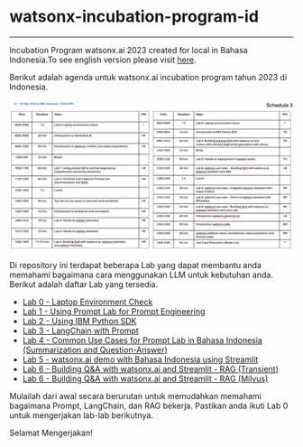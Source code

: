 # watsonx-incubation-program-id

***
Incubation Program watsonx.ai 2023 created for local in Bahasa Indonesia.To see english version please visit [here](https://github.com/knijesh/GenAI_Incubation_watsonx).

Berikut adalah agenda untuk watsonx.ai incubation program tahun 2023 di Indonesia.

![Alt text](https://github.com/Client-Engineering-Indonesia/watsonx-incubation-2/blob/main/Schedule.png)

Di repository ini terdapat beberapa Lab yang dapat membantu anda memahami bagaimana cara menggunakan LLM untuk kebutuhan anda.
Berikut adalah daftar Lab yang tersedia.

- [Lab 0 - Laptop Environment Check](https://github.com/Client-Engineering-Indonesia/watsonx-incubation-program-indonesia/blob/main/Lab%200%20-%20Laptop%20Environment%20Check/README.md)
- [Lab 1 - Using Prompt Lab for Prompt Engineering](https://github.com/Client-Engineering-Indonesia/watsonx-incubation-program-indonesia/tree/main/Lab%201%20-%20Using%20Prompt%20Lab%20for%20Prompt%20Engineering)
- [Lab 2 - Using IBM Python SDK](https://github.com/Client-Engineering-Indonesia/watsonx-incubation-program-indonesia/blob/main/Lab%202%20-%20Using%20IBM%20Python%20SDK/README.md)
- [Lab 3 - LangChain with Prompt](https://github.com/Client-Engineering-Indonesia/watsonx-incubation-program-indonesia/tree/main/Lab%203%20-%20Langchain%20with%20Prompt)
- [Lab 4 - Common Use Cases for Prompt Lab in Bahasa Indonesia (Summarization and Question-Answer)](https://github.com/Client-Engineering-Indonesia/watsonx-incubation-program-indonesia/tree/main/Lab%204%20-%20Common%20Use%20Cases%20for%20Prompt%20Lab%20in%20Bahasa%20Indonesia%20(Summarization%20and%20Question%20-Answering))
- [Lab 5 - watsonx.ai demo with Bahasa Indonesia using Streamlit](https://github.com/Client-Engineering-Indonesia/watsonx-incubation-program-indonesia/tree/main/Lab%205%20-%20watsonxai_demo_ind_streamlit)
- [Lab 6 - Building Q&A with watsonx.ai and Streamlit - RAG (Transient)](https://github.com/Client-Engineering-Indonesia/watsonx-incubation-program-indonesia/tree/main/Lab%206a%20-%20Building%20Question-Answering%20with%20watsonx.ai%20and%20Streamlit%20with%20Retrieval%20Augmented%20Generation%20(Transient))
- [Lab 6 - Building Q&A with watsonx.ai and Streamlit - RAG (Milvus)](https://github.com/Client-Engineering-Indonesia/watsonx-incubation-program-indonesia/tree/main/Lab%206b%20-%20Building%20Question-Answering%20with%20watsonx.ai%20and%20Streamlit%20with%20Retrieval%20Augmented%20Generation%20(Milvus))


Mulailah dari awal secara berurutan untuk memudahkan memahami bagaimana Prompt, LangChain, dan RAG bekerja. Pastikan anda ikuti Lab 0 untuk mengerjakan lab-lab berikutnya. 

Selamat Mengerjakan!
